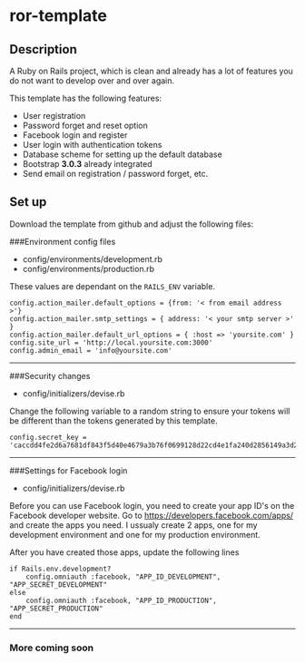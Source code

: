 # ror-template

## Description
A Ruby on Rails project, which is clean and already has a lot of features you do not want to develop over and over again.

This template has the following features:

- User registration
- Password forget and reset option
- Facebook login and register
- User login with authentication tokens
- Database scheme for setting up the default database
- Bootstrap **3.0.3** already integrated
- Send email on registration / password forget, etc.


## Set up
Download the template from github and adjust the following files:


###Environment config files

* config/environments/development.rb
* config/environments/production.rb

These values are dependant on the ```RAILS_ENV``` variable.

```
config.action_mailer.default_options = {from: '< from email address >'}  
config.action_mailer.smtp_settings = { address: '< your smtp server >' }  
config.action_mailer.default_url_options = { :host => 'yoursite.com' }  
config.site_url = 'http://local.yoursite.com:3000'  
config.admin_email = 'info@yoursite.com'  
```
---
###Security changes

* config/initializers/devise.rb

Change the following variable to a random string to ensure your tokens will be different than the tokens generated by this template.

```
config.secret_key = 'caccdd4fe2d6a7681df843f5d40e4679a3b76f0699128d22cd4e1fa240d2856149a3d2bb7eee89aed2fe7012c279fa6f2b4fc0f65616cd9ceedcc5e2f16f509f'
```
---
###Settings for Facebook login

* config/initializers/devise.rb

Before you can use Facebook login, you need to create your app ID's on the Facebook developer website.
Go to https://developers.facebook.com/apps/ and create the apps you need. I ussualy create 2 apps, one for my development environment and one for my production environment.

After you have created those apps, update the following lines


```
if Rails.env.development?
	config.omniauth :facebook, "APP_ID_DEVELOPMENT", "APP_SECRET_DEVELOPMENT"
else
	config.omniauth :facebook, "APP_ID_PRODUCTION", "APP_SECRET_PRODUCTION"
end
```

-----

### More coming soon